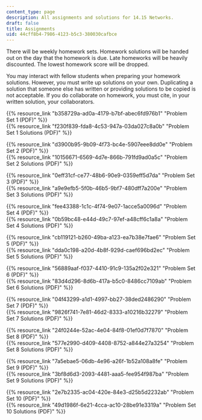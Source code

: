 ```yaml
---
content_type: page
description: All assignments and solutions for 14.15 Networks.
draft: false
title: Assignments
uid: 44cff8b4-7986-4123-b5c3-380030cafbce
---
```

There will be weekly homework sets. Homework solutions will be handed out on the day that the homework is due. Late homeworks will be heavily discounted. The lowest homework score will be dropped. 

You may interact with fellow students when preparing your homework solutions. However, you must write up solutions on your own. Duplicating a solution that someone else has written or providing solutions to be copied is not acceptable. If you do collaborate on homework, you must cite, in your written solution, your collaborators.

{{% resource_link "b358729a-ad0a-4179-b7bf-abec6fd976b1" "Problem Set 1 (PDF)" %}}  
{{% resource_link "f230f839-fda8-4c53-947a-03da027c8a0b" "Problem Set 1 Solutions (PDF)" %}}

{{% resource_link "d3900b95-9b09-4f73-bc4e-5907eee8dd0e" "Problem Set 2 (PDF)" %}}  
{{% resource_link "10156671-6569-4d7e-866b-791fd9ad0a5c" "Problem Set 2 Solutions (PDF)" %}}

{{% resource_link "0eff31cf-ce77-48b6-90e9-0359eff5d7da" "Problem Set 3 (PDF)" %}}  
{{% resource_link "a9e9efb5-5f0b-46b5-9bf7-480dff7a200e" "Problem Set 3 Solutions (PDF)" %}}

{{% resource_link "fee43388-1c1c-4f74-9e07-1acce5a0096d" "Problem Set 4 (PDF)" %}}  
{{% resource_link "0b59bc48-e44d-49c7-97ef-a48cff6c1a8a" "Problem Set 4 Solutions (PDF)" %}}

{{% resource_link "cb119121-b260-49ba-a123-ea7b38e7fae6" "Problem Set 5 (PDF)" %}}  
{{% resource_link "dda0c198-a20d-4b8f-929d-caef696bd2ec" "Problem Set 5 Solutions (PDF)" %}}

{{% resource_link "56889aaf-f037-4410-91c9-135a2f02e321" "Problem Set 6 (PDF)" %}}  
{{% resource_link "83d4d296-8d6b-417a-b5c0-8486cc7109ab" "Problem Set 6 Solutions (PDF)" %}}

{{% resource_link "04f43299-a1d1-4997-bb27-38ded2486290" "Problem Set 7 (PDF)" %}}  
{{% resource_link "9826f741-7e81-46d2-8333-a10216b32279" "Problem Set 7 Solutions (PDF)" %}}

{{% resource_link "24f0244e-52ac-4e04-84f8-01ef0d7f7870" "Problem Set 8 (PDF)" %}}  
{{% resource_link "577e2990-d409-4408-8752-a844e27a3254" "Problem Set 8 Solutions (PDF)" %}}

{{% resource_link "7a5ebae5-06db-4e96-a26f-1b52a108a8fe" "Problem Set 9 (PDF)" %}}  
{{% resource_link "3bf8d6d3-2093-4481-aaa5-fee954f987ba" "Problem Set 9 Solutions (PDF)" %}}

{{% resource_link "2e7b2335-ac04-420e-84e3-d25b5d2232ab" "Problem Set 10 (PDF)" %}}  
{{% resource_link "49d1986f-6e21-4cca-ac10-28be91e3319a" "Problem Set 10 Solutions (PDF)" %}}